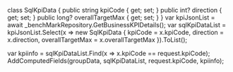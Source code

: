 class SqlKpiData
{
    public string kpiCode { get; set; }
    public int? direction { get; set; }
    public long? overallTargetMax { get; set; }
}
var kpiJsonList = await _benchMarkRepository.GetBusinessKPIDetails();
var sqlKpiDataList = kpiJsonList.Select(x => new SqlKpiData
{
    kpiCode = x.kpiCode,
    direction = x.direction,
    overallTargetMax = x.overallTargetMax
}).ToList();

var kpiinfo = sqlKpiDataList.Find(x => x.kpiCode == request.kpiCode);
AddComputedFields(groupData, sqlKpiDataList, request.kpiCode, kpiinfo);

